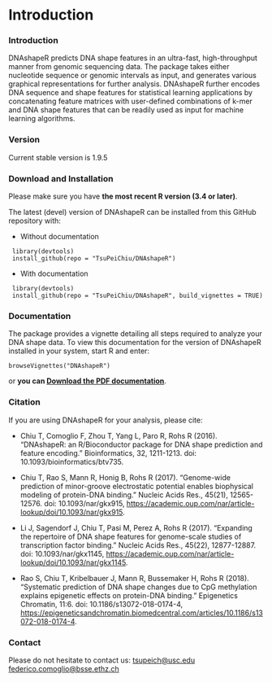 # Introduction

### Introduction
DNAshapeR predicts DNA shape features in an ultra-fast, high-throughput manner from genomic sequencing data. The package takes either nucleotide sequence or genomic intervals as input, and generates various graphical representations for further analysis. DNAshapeR further encodes DNA sequence and shape features for statistical learning applications by concatenating feature matrices with user-defined combinations of k-mer and DNA shape features that can be readily used as input for machine learning algorithms.


### Version
Current stable version is 1.9.5

### Download and Installation

Please make sure you have **the most recent R version (3.4 or later)**.

The latest (devel) version of DNAshapeR can be installed from this GitHub repository with:

* Without documentation

```{r}
 library(devtools)
 install_github(repo = "TsuPeiChiu/DNAshapeR")
```

* With documentation

```{r}
 library(devtools)
 install_github(repo = "TsuPeiChiu/DNAshapeR", build_vignettes = TRUE)
```

### Documentation
The package provides a vignette detailing all steps required to analyze your DNA shape data. To view this documentation for the version of DNAshapeR installed in your system, start R and enter:
```{r}
browseVignettes("DNAshapeR")
```

or **you can [Download the PDF documentation](./DNAshapeR_document.pdf)**.

### Citation
If you are using DNAshapeR for your analysis, please cite:
* Chiu T, Comoglio F, Zhou T, Yang L, Paro R, Rohs R (2016). “DNAshapeR: an R/Bioconductor package for DNA shape prediction and feature encoding.” Bioinformatics, 32, 1211-1213. doi: 10.1093/bioinformatics/btv735.

* Chiu T, Rao S, Mann R, Honig B, Rohs R (2017). “Genome-wide prediction of minor-groove electrostatic potential enables biophysical modeling of protein-DNA binding.” Nucleic Acids Res., 45(21), 12565-12576. doi: 10.1093/nar/gkx915, https://academic.oup.com/nar/article-lookup/doi/10.1093/nar/gkx915.

* Li J, Sagendorf J, Chiu T, Pasi M, Perez A, Rohs R (2017). “Expanding the repertoire of DNA shape features for genome-scale studies of transcription factor binding.” Nucleic Acids Res., 45(22), 12877-12887. doi: 10.1093/nar/gkx1145, https://academic.oup.com/nar/article-lookup/doi/10.1093/nar/gkx1145.

* Rao S, Chiu T, Kribelbauer J, Mann R, Bussemaker H, Rohs R (2018). “Systematic prediction of DNA shape changes due to CpG methylation explains epigenetic effects on protein-DNA binding.” Epigenetics Chromatin, 11:6. doi: 10.1186/s13072-018-0174-4, https://epigeneticsandchromatin.biomedcentral.com/articles/10.1186/s13072-018-0174-4.





### Contact
Please do not hesitate to contact us: tsupeich@usc.edu federico.comoglio@bsse.ethz.ch
